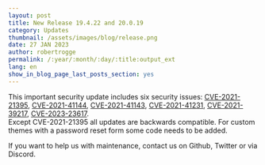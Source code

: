 ```yaml
---
layout: post
title: New Release 19.4.22 and 20.0.19
category: Updates
thumbnail: /assets/images/blog/release.png
date: 27 JAN 2023
author: robertrogge
permalink: /:year/:month/:day/:title:output_ext
lang: en
show_in_blog_page_last_posts_section: yes
---
```


This important security update includes six security issues:
<a href="https://github.com/advisories/GHSA-r3c9-9j5q-pwv4" target="_blank">CVE-2021-21395</a>,
<a href="https://github.com/advisories/GHSA-5j2g-3ph4-rgvm" target="_blank">CVE-2021-41144</a>,
<a href="https://github.com/advisories/GHSA-5vpv-xmcj-9q85" target="_blank">CVE-2021-41143</a>,
<a href="https://github.com/advisories/GHSA-h632-p764-pjqm" target="_blank">CVE-2021-41231</a>,
<a href="https://github.com/advisories/GHSA-c9q3-r4rv-mjm7" target="_blank">CVE-2021-39217</a>,
<a href="https://github.com/advisories/GHSA-3p73-mm7v-4f6m" target="_blank">CVE-2023-23617</a>.  
Except CVE-2021-21395 all updates are backwards compatible. For custom themes with a password reset form some code needs to be added.

If you want to help us with maintenance, contact us on Github, Twitter or via Discord.


